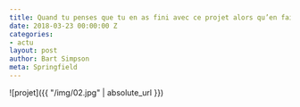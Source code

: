 ```yaml
---
title: Quand tu penses que tu en as fini avec ce projet alors qu’en fait pas du tout
date: 2018-03-23 00:00:00 Z
categories:
- actu
layout: post
author: Bart Simpson
meta: Springfield
---
```


![projet]({{ "/img/02.jpg" | absolute_url }})